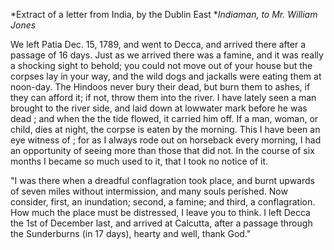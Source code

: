 *Extract of a letter from India, by the Dublin East **Indiaman, to Mr. William Jones*We left Patia Dec. 15, 1789, and went to Decca, and arrived there after a passage of 16 days. Just as we arrived there was a famine, and it was really a shocking sight to behold; you could not move out of your house but the corpses lay in your way, and the wild dogs and jackalls were eating them at noon-day. The Hindoos never bury their dead, but burn them to ashes, if they can afford it; if not, throw them into the river. I have lately seen a man brought to the river side, and laid down at lowwater mark before he was dead ; and when the the tide flowed, it carried him off. If a man, woman, or child, dies at night, the corpse is eaten by the morning. This I have been an eye witness of ; for as I always rode out on horseback every morning, I had an opportunity of seeing more than those that did not. In the course of six months I became so much used to it, that I took no notice of it."I was there when a dreadful conflagration took place, and burnt upwards of seven miles without intermission, and many souls perished. Now consider, first, an inundation; second, a famine; and third, a conflagration. How much the place must be distressed, I leave you to think. I left Decca the 1st of December last, and arrived at Calcutta, after a passage through the Sunderburns (in 17 days), hearty and well, thank God."
